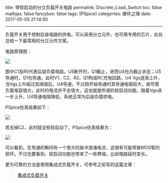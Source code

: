 title: 带软启动的分立负载开关电路
permalink: Discrete_Load_Switch
toc: false
mathjax: false
fancybox: false
tags: [PSpice]
categories: 硬件之理
date: 2017-05-05 21:14:50

---

负载开关用于控制后级电路的供电，可以采用分立元件，也可用专用的芯片，此处总结一下最常用的分立元件方案。

<!--more-->

电路原理图：

![](https://gmf.shengnengjin.cn/20170505203851.png)

图中C1及R5代表后级负载电路。U5断开时，Q1截止，进而U4也为截止状态；U5导通时，Q1也导通，此时V1、C2、R2、Q1构成RC充电回路，U4 Vgs逐渐上升，当Vgs上升超过其阈值后，U4导通，不过刚开始导通时其导通电阻较大，故尽管负载电容很大，此时的电流并不会很大，这也就是所谓的软启动功能。随着Vgs进一步上升，U4导通电阻降低，系统正常为后级负载供电。

PSpice仿真结果如下：

![](https://gmf.shengnengjin.cn/20170505210411.png)

若去掉C2，此时就没有软启动了，PSpice仿真结果为：

![](https://gmf.shengnengjin.cn/20170505210633.png)

可以看到，在导通的瞬间有一个很大的脉冲浪涌电流，这很有可能导致MOS管的损坏。不过也要看到，软启动功能也带来了一些弊端，比如电路延时变长。

更为可靠的方法是使用集成式负载开关，可参考之前写的这篇文章：

> [集成式负载开关](/2016/01/24/%E9%9B%86%E6%88%90%E5%BC%8F%E8%B4%9F%E8%BD%BD%E5%BC%80%E5%85%B3/)
